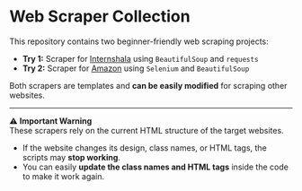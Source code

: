 # Web Scraper Collection

This repository contains two beginner-friendly web scraping projects:

- **Try 1:** Scraper for [Internshala](https://internshala.com) using `BeautifulSoup` and `requests`
- **Try 2:** Scraper for [Amazon](https://amazon.com) using `Selenium` and `BeautifulSoup`

Both scrapers are templates and **can be easily modified** for scraping other websites.

---

⚠️ **Important Warning**  
These scrapers rely on the current HTML structure of the target websites.  
- If the website changes its design, class names, or HTML tags, the scripts may **stop working**.
- You can easily **update the class names and HTML tags** inside the code to make it work again.
